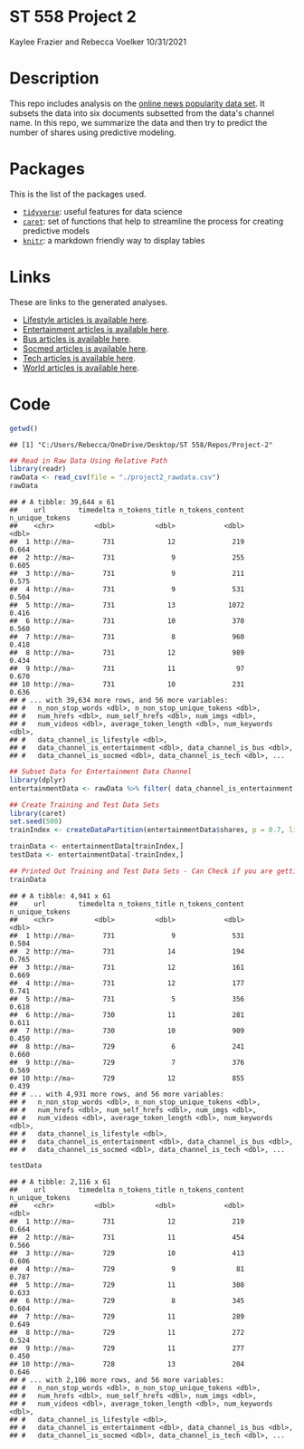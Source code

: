 ST 558 Project 2
================
Kaylee Frazier and Rebecca Voelker
10/31/2021

# Description

This repo includes analysis on the [online news popularity data set](https://archive.ics.uci.edu/ml/datasets/Online+News+Popularity). It subsets the data into six documents subsetted from the data's channel name. In this repo, we summarize the data and then try to predict the number of shares using predictive modeling. 

# Packages

This is the list of the packages used.
- [`tidyverse`](https://www.tidyverse.org/): useful features for data
    science
- [`caret`](https://cran.r-project.org/web/packages/caret/vignettes/caret.html): set of functions that help to streamline the process for creating predictive models
- [`knitr`](https://cran.r-project.org/web/packages/knitr/index.html):
    a markdown friendly way to display tables
    
# Links 

These are links to the generated analyses.
- [Lifestyle articles is available here](LifestyleAnalysis.html).
- [Entertainment articles is available here](EntertainmentAnalysis.html).
- [Bus articles is available here](BusAnalysis.html).
- [Socmed articles is available here](SocmedAnalysis.html).
- [Tech articles is available here](TechAnalysis.html).
- [World articles is available here](WorldAnalysis.html).

# Code

``` r
getwd()
```

    ## [1] "C:/Users/Rebecca/OneDrive/Desktop/ST 558/Repos/Project-2"

``` r
## Read in Raw Data Using Relative Path
library(readr)
rawData <- read_csv(file = "./project2_rawdata.csv") 
rawData
```

    ## # A tibble: 39,644 x 61
    ##    url        timedelta n_tokens_title n_tokens_content n_unique_tokens
    ##    <chr>          <dbl>          <dbl>            <dbl>           <dbl>
    ##  1 http://ma~       731             12              219           0.664
    ##  2 http://ma~       731              9              255           0.605
    ##  3 http://ma~       731              9              211           0.575
    ##  4 http://ma~       731              9              531           0.504
    ##  5 http://ma~       731             13             1072           0.416
    ##  6 http://ma~       731             10              370           0.560
    ##  7 http://ma~       731              8              960           0.418
    ##  8 http://ma~       731             12              989           0.434
    ##  9 http://ma~       731             11               97           0.670
    ## 10 http://ma~       731             10              231           0.636
    ## # ... with 39,634 more rows, and 56 more variables:
    ## #   n_non_stop_words <dbl>, n_non_stop_unique_tokens <dbl>,
    ## #   num_hrefs <dbl>, num_self_hrefs <dbl>, num_imgs <dbl>,
    ## #   num_videos <dbl>, average_token_length <dbl>, num_keywords <dbl>,
    ## #   data_channel_is_lifestyle <dbl>,
    ## #   data_channel_is_entertainment <dbl>, data_channel_is_bus <dbl>,
    ## #   data_channel_is_socmed <dbl>, data_channel_is_tech <dbl>, ...

``` r
## Subset Data for Entertainment Data Channel
library(dplyr)
entertainmentData <- rawData %>% filter( data_channel_is_entertainment == 1)

## Create Training and Test Data Sets
library(caret)
set.seed(500)
trainIndex <- createDataPartition(entertainmentData$shares, p = 0.7, list = FALSE)

trainData <- entertainmentData[trainIndex,]
testData <- entertainmentData[-trainIndex,]

## Printed Out Training and Test Data Sets - Can Check if you are getting matching first ~5 Observations (Using Seed = 500)
trainData
```

    ## # A tibble: 4,941 x 61
    ##    url        timedelta n_tokens_title n_tokens_content n_unique_tokens
    ##    <chr>          <dbl>          <dbl>            <dbl>           <dbl>
    ##  1 http://ma~       731              9              531           0.504
    ##  2 http://ma~       731             14              194           0.765
    ##  3 http://ma~       731             12              161           0.669
    ##  4 http://ma~       731             12              177           0.741
    ##  5 http://ma~       731              5              356           0.618
    ##  6 http://ma~       730             11              281           0.611
    ##  7 http://ma~       730             10              909           0.450
    ##  8 http://ma~       729              6              241           0.660
    ##  9 http://ma~       729              7              376           0.569
    ## 10 http://ma~       729             12              855           0.439
    ## # ... with 4,931 more rows, and 56 more variables:
    ## #   n_non_stop_words <dbl>, n_non_stop_unique_tokens <dbl>,
    ## #   num_hrefs <dbl>, num_self_hrefs <dbl>, num_imgs <dbl>,
    ## #   num_videos <dbl>, average_token_length <dbl>, num_keywords <dbl>,
    ## #   data_channel_is_lifestyle <dbl>,
    ## #   data_channel_is_entertainment <dbl>, data_channel_is_bus <dbl>,
    ## #   data_channel_is_socmed <dbl>, data_channel_is_tech <dbl>, ...

``` r
testData
```

    ## # A tibble: 2,116 x 61
    ##    url        timedelta n_tokens_title n_tokens_content n_unique_tokens
    ##    <chr>          <dbl>          <dbl>            <dbl>           <dbl>
    ##  1 http://ma~       731             12              219           0.664
    ##  2 http://ma~       731             11              454           0.566
    ##  3 http://ma~       729             10              413           0.606
    ##  4 http://ma~       729              9               81           0.787
    ##  5 http://ma~       729             11              308           0.633
    ##  6 http://ma~       729              8              345           0.604
    ##  7 http://ma~       729             11              289           0.649
    ##  8 http://ma~       729             11              272           0.524
    ##  9 http://ma~       729             11              277           0.450
    ## 10 http://ma~       728             13              204           0.646
    ## # ... with 2,106 more rows, and 56 more variables:
    ## #   n_non_stop_words <dbl>, n_non_stop_unique_tokens <dbl>,
    ## #   num_hrefs <dbl>, num_self_hrefs <dbl>, num_imgs <dbl>,
    ## #   num_videos <dbl>, average_token_length <dbl>, num_keywords <dbl>,
    ## #   data_channel_is_lifestyle <dbl>,
    ## #   data_channel_is_entertainment <dbl>, data_channel_is_bus <dbl>,
    ## #   data_channel_is_socmed <dbl>, data_channel_is_tech <dbl>, ...
